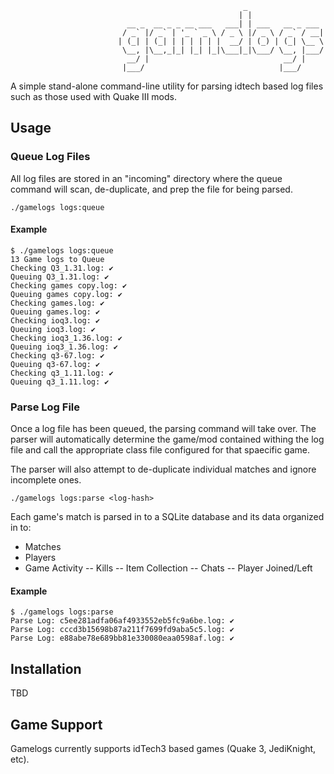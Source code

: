                                                         _
                                                       | |
                              __ _  __ _ _ __ ___   ___| | ___   __ _ ___
                             / _` |/ _` | '_ ` _ \ / _ \ |/ _ \ / _` / __|
                            | (_| | (_| | | | | | |  __/ | (_) | (_| \__ \
                             \__, |\__,_|_| |_| |_|\___|_|\___/ \__, |___/
                              __/ |                              __/ |
                             |___/                              |___/


A simple stand-alone command-line utility for parsing idtech  based log files such as those used with Quake III mods.

## Usage

### Queue Log Files

All log files are stored in an "incoming" directory where the queue command will scan, de-duplicate, and prep the file for being parsed.

```
./gamelogs logs:queue
```

#### Example

```
$ ./gamelogs logs:queue
13 Game logs to Queue
Checking Q3_1.31.log: ✔
Queuing Q3_1.31.log: ✔
Checking games copy.log: ✔
Queuing games copy.log: ✔
Checking games.log: ✔
Queuing games.log: ✔
Checking ioq3.log: ✔
Queuing ioq3.log: ✔
Checking ioq3_1.36.log: ✔
Queuing ioq3_1.36.log: ✔
Checking q3-67.log: ✔
Queuing q3-67.log: ✔
Checking q3_1.11.log: ✔
Queuing q3_1.11.log: ✔
```

### Parse Log File

Once a log file has been queued, the parsing command will take over. The parser will automatically determine the game/mod contained withing the log file and call the appropriate class file configured for that spaecific game.

The parser will also attempt to de-duplicate individual matches and ignore incomplete ones.

```
./gamelogs logs:parse <log-hash>
```

Each game's match is parsed in to a SQLite database and its data organized in to:
- Matches
- Players
- Game Activity
  -- Kills
  -- Item Collection
  -- Chats
  -- Player Joined/Left


#### Example

```
$ ./gamelogs logs:parse
Parse Log: c5ee281adfa06af4933552eb5fc9a6be.log: ✔
Parse Log: cccd3b15698b87a211f7699fd9aba5c5.log: ✔
Parse Log: e88abe78e689bb81e330080eaa0598af.log: ✔
```

## Installation

TBD

## Game Support

Gamelogs currently supports idTech3 based games (Quake 3, JediKnight, etc).

